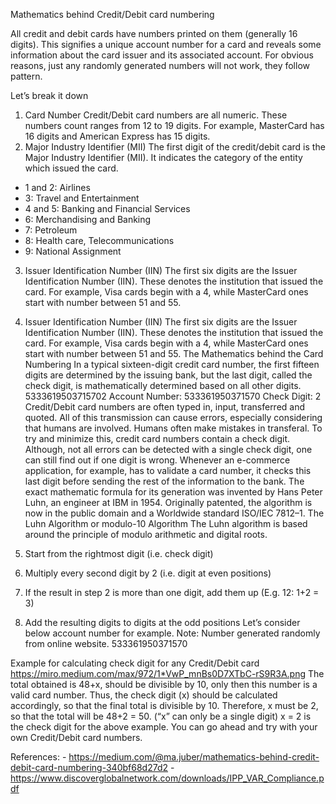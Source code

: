 Mathematics behind Credit/Debit card numbering

All credit and debit cards have numbers printed on them (generally 16 digits). This signifies a unique account number for a card and reveals some information about the card issuer and its associated account. For obvious reasons, just any randomly generated numbers will not work, they follow pattern.

Let’s break it down
1. Card Number
Credit/Debit card numbers are all numeric. These numbers count ranges from 12 to 19 digits.
For example, MasterCard has 16 digits and American Express has 15 digits.
2. Major Industry Identifier (MII)
The first digit of the credit/debit card is the Major Industry Identifier (MII). It indicates the category of the entity which issued the card.
* 1 and 2: Airlines
* 3: Travel and Entertainment
* 4 and 5: Banking and Financial Services
* 6: Merchandising and Banking
* 7: Petroleum
* 8: Health care, Telecommunications
* 9: National Assignment
3. Issuer Identification Number (IIN)
The first six digits are the Issuer Identification Number (IIN). These denotes the institution that issued the card.
For example, Visa cards begin with a 4, while MasterCard ones start with number between 51 and 55.

3. Issuer Identification Number (IIN)
The first six digits are the Issuer Identification Number (IIN). These denotes the institution that issued the card.
For example, Visa cards begin with a 4, while MasterCard ones start with number between 51 and 55.
The Mathematics behind the Card Numbering
In a typical sixteen-digit credit card number, the first fifteen digits are determined by the issuing bank, but the last digit, called the check digit, is mathematically determined based on all other digits.
5333619503715702
Account Number: 533361950371570
Check Digit: 2
Credit/Debit card numbers are often typed in, input, transferred and quoted. All of this transmission can cause errors, especially considering that humans are involved. Humans often make mistakes in transferal. To try and minimize this, credit card numbers contain a check digit.
Although, not all errors can be detected with a single check digit, one can still find out if one digit is wrong. Whenever an e-commerce application, for example, has to validate a card number, it checks this last digit before sending the rest of the information to the bank.
The exact mathematic formula for its generation was invented by Hans Peter Luhn, an engineer at IBM in 1954. Originally patented, the algorithm is now in the public domain and a Worldwide standard ISO/IEC 7812–1.
The Luhn Algorithm or modulo-10 Algorithm
The Luhn algorithm is based around the principle of modulo arithmetic and digital roots.
1. Start from the rightmost digit (i.e. check digit)
2. Multiply every second digit by 2 (i.e. digit at even positions)
3. If the result in step 2 is more than one digit, add them up (E.g. 12: 1+2 = 3)
4. Add the resulting digits to digits at the odd positions
Let’s consider below account number for example.
Note: Number generated randomly from online website.
533361950371570

Example for calculating check digit for any Credit/Debit card
https://miro.medium.com/max/972/1*VwP_mnBs0D7XTbC-rS9R3A.png
The total obtained is 48+x, should be divisible by 10, only then this number is a valid card number.
Thus, the check digit (x) should be calculated accordingly, so that the final total is divisible by 10.
Therefore, x must be 2, so that the total will be 48+2 = 50. (“x” can only be a single digit)
x = 2 is the check digit for the above example.
You can go ahead and try with your own Credit/Debit card numbers.



References: 
    - https://medium.com/@ma.juber/mathematics-behind-credit-debit-card-numbering-340bf68d27d2
    - https://www.discoverglobalnetwork.com/downloads/IPP_VAR_Compliance.pdf



